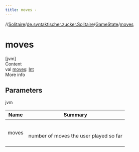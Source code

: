 ```yaml
---
title: moves -
---
```

//[Solitaire](../../index.md)/[de.syntaktischer.zucker.Solitaire](../index.md)/[GameState](index.md)/[moves](moves.md)



# moves  
[jvm]  
Content  
val [moves](moves.md): [Int](https://kotlinlang.org/api/latest/jvm/stdlib/kotlin/-int/index.html)  
More info  


## Parameters  
  
jvm  
  
|  Name|  Summary| 
|---|---|
| <a name="de.syntaktischer.zucker.Solitaire/GameState/moves/#/PointingToDeclaration/"></a>moves| <a name="de.syntaktischer.zucker.Solitaire/GameState/moves/#/PointingToDeclaration/"></a><br><br>number of moves the user played so far<br><br>
  
  



